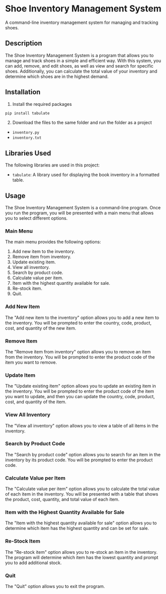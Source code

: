 # Shoe Inventory Management System
A command-line inventory management system for managing and tracking shoes.

## Description
The Shoe Inventory Management System is a program that allows you to manage and track shoes in a simple and efficient way. With this system, you can add, remove, and edit shoes, as well as view and search for specific shoes. Additionally, you can calculate the total value of your inventory and determine which shoes are in the highest demand.


## Installation

1. Install the required packages

```bash
pip install tabulate
```

2. Download the files to the same folder and run the folder as a project 

- `inventory.py`
- `inventory.txt`

## Libraries Used

The following libraries are used in this project:

- `tabulate`: A library used for displaying the book inventory in a formatted table.

## Usage

The Shoe Inventory Management System is a command-line program. Once you run the program, you will be presented with a main menu that allows you to select different options.

### Main Menu
The main menu provides the following options:

1. Add new item to the inventory.
2. Remove item from inventory.
3. Update existing item.
4. View all inventory.
5. Search by product code.
6. Calculate value per item.
7. Item with the highest quantity available for sale.
8. Re-stock item.
9. Quit.

### Add New Item

The "Add new item to the inventory" option allows you to add a new item to the inventory. You will be prompted to enter the country, code, product, cost, and quantity of the new item.

### Remove Item
The "Remove item from inventory" option allows you to remove an item from the inventory. You will be prompted to enter the product code of the item you want to remove.

### Update Item
The "Update existing item" option allows you to update an existing item in the inventory. You will be prompted to enter the product code of the item you want to update, and then you can update the country, code, product, cost, and quantity of the item.

### View All Inventory
The "View all inventory" option allows you to view a table of all items in the inventory.

### Search by Product Code
The "Search by product code" option allows you to search for an item in the inventory by its product code. You will be prompted to enter the product code.

### Calculate Value per Item
The "Calculate value per item" option allows you to calculate the total value of each item in the inventory. You will be presented with a table that shows the product, cost, quantity, and total value of each item.

### Item with the Highest Quantity Available for Sale
The "Item with the highest quantity available for sale" option allows you to determine which item has the highest quantity and can be set for sale.

### Re-Stock Item
The "Re-stock item" option allows you to re-stock an item in the inventory. The program will determine which item has the lowest quantity and prompt you to add additional stock.

### Quit
The "Quit" option allows you to exit the program.

